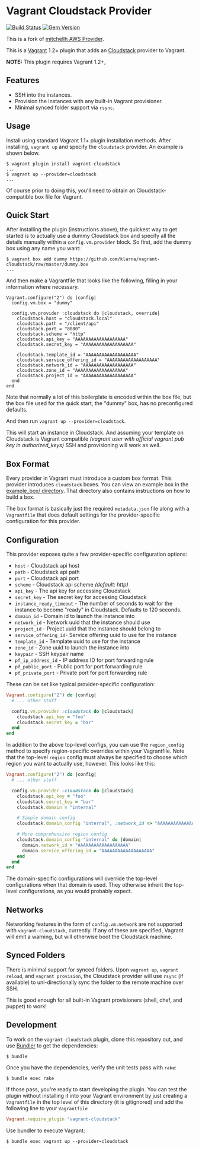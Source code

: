 # Vagrant Cloudstack Provider

[![Build Status](https://travis-ci.org/klarna/vagrant-cloudstack.png?branch=master)](https://travis-ci.org/klarna/vagrant-cloudstack)
[![Gem Version](https://badge.fury.io/rb/vagrant-cloudstack.png)](http://badge.fury.io/rb/vagrant-cloudstack)

This is a fork of [mitchellh AWS Provider](https://github.com/mitchellh/vagrant-aws/).

This is a [Vagrant](http://www.vagrantup.com) 1.2+ plugin that adds an [Cloudstack](http://cloudstack.apache.org)
provider to Vagrant.

**NOTE:** This plugin requires Vagrant 1.2+,

## Features

* SSH into the instances.
* Provision the instances with any built-in Vagrant provisioner.
* Minimal synced folder support via `rsync`.

## Usage

Install using standard Vagrant 1.1+ plugin installation methods. After
installing, `vagrant up` and specify the `cloudstack` provider. An example is
shown below.

```
$ vagrant plugin install vagrant-cloudstack
...
$ vagrant up --provider=cloudstack
...
```

Of course prior to doing this, you'll need to obtain an Cloudstack-compatible
box file for Vagrant.

## Quick Start

After installing the plugin (instructions above), the quickest way to get
started is to actually use a dummy Cloudstack box and specify all the details
manually within a `config.vm.provider` block. So first, add the dummy
box using any name you want:

```
$ vagrant box add dummy https://github.com/klarna/vagrant-cloudstack/raw/master/dummy.box
...
```

And then make a Vagrantfile that looks like the following, filling in
your information where necessary.

```
Vagrant.configure("2") do |config|
  config.vm.box = "dummy"

  config.vm.provider :cloudstack do |cloudstack, override|
    cloudstack.host = "cloudstack.local"
    cloudstack.path = "/client/api"
    cloudstack.port = "8080"
    cloudstack.scheme = "http"
    cloudstack.api_key = "AAAAAAAAAAAAAAAAAAA"
    cloudstack.secret_key = "AAAAAAAAAAAAAAAAAAA"

    cloudstack.template_id = "AAAAAAAAAAAAAAAAAAA"
    cloudstack.service_offering_id = "AAAAAAAAAAAAAAAAAAA"
    cloudstack.network_id = "AAAAAAAAAAAAAAAAAAA"
    cloudstack.zone_id = "AAAAAAAAAAAAAAAAAAA"
    cloudstack.project_id = "AAAAAAAAAAAAAAAAAAA"
  end
end
```

Note that normally a lot of this boilerplate is encoded within the box
file, but the box file used for the quick start, the "dummy" box, has
no preconfigured defaults.

And then run `vagrant up --provider=cloudstack`.

This will start an instance in Cloudstack. And assuming your template on Cloudstack is Vagrant compatible _(vagrant user with official vagrant pub key in authorized_keys)_ SSH and provisioning will work as well.

## Box Format

Every provider in Vagrant must introduce a custom box format. This
provider introduces `cloudstack` boxes. You can view an example box in
the [example_box/ directory](https://github.com/klarna/vagrant-cloudstack/tree/master/example_box).
That directory also contains instructions on how to build a box.

The box format is basically just the required `metadata.json` file
along with a `Vagrantfile` that does default settings for the
provider-specific configuration for this provider.

## Configuration

This provider exposes quite a few provider-specific configuration options:

* `host` - Cloudstack api host
* `path` - Cloudstack api path
* `port` - Cloudstack api port
* `scheme` - Cloudstack api scheme _(default: http)_
* `api_key` - The api key for accessing Cloudstack
* `secret_key` - The secret key for accessing Cloudstack
* `instance_ready_timeout` - The number of seconds to wait for the instance
  to become "ready" in Cloudstack. Defaults to 120 seconds.
* `domain_id` - Domain id to launch the instance into
* `network_id` - Network uuid that the instance should use
* `project_id` - Project uuid that the instance should belong to 
* `service_offering_id`- Service offering uuid to use for the instance
* `template_id` - Template uuid to use for the instance
* `zone_id` - Zone uuid to launch the instance into
* `keypair` - SSH keypair name
* `pf_ip_address_id` - IP address ID for port forwarding rule
* `pf_public_port` - Public port for port forwarding rule
* `pf_private_port` - Private port for port forwarding rule

These can be set like typical provider-specific configuration:

```ruby
Vagrant.configure("2") do |config|
  # ... other stuff

  config.vm.provider :cloudstack do |cloudstack|
    cloudstack.api_key = "foo"
    cloudstack.secret_key = "bar"
  end
end
```

In addition to the above top-level configs, you can use the `region_config`
method to specify region-specific overrides within your Vagrantfile. Note
that the top-level `region` config must always be specified to choose which
region you want to actually use, however. This looks like this:

```ruby
Vagrant.configure("2") do |config|
  # ... other stuff

  config.vm.provider :cloudstack do |cloudstack|
    cloudstack.api_key = "foo"
    cloudstack.secret_key = "bar"
    cloudstack.domain = "internal"

    # Simple domain config
    cloudstack.domain_config "internal", :network_id => "AAAAAAAAAAAAAAAAAAA"

    # More comprehensive region config
    cloudstack.domain_config "internal" do |domain|
      domain.network_id = "AAAAAAAAAAAAAAAAAAA"
      domain.service_offering_id = "AAAAAAAAAAAAAAAAAAA"
    end
  end
end
```

The domain-specific configurations will override the top-level
configurations when that domain is used. They otherwise inherit
the top-level configurations, as you would probably expect.

## Networks

Networking features in the form of `config.vm.network` are not
supported with `vagrant-cloudstack`, currently. If any of these are
specified, Vagrant will emit a warning, but will otherwise boot
the Cloudstack machine.

## Synced Folders

There is minimal support for synced folders. Upon `vagrant up`,
`vagrant reload`, and `vagrant provision`, the Cloudstack provider will use
`rsync` (if available) to uni-directionally sync the folder to
the remote machine over SSH.

This is good enough for all built-in Vagrant provisioners (shell,
chef, and puppet) to work!

## Development

To work on the `vagrant-cloudstack` plugin, clone this repository out, and use
[Bundler](http://gembundler.com) to get the dependencies:

```
$ bundle
```

Once you have the dependencies, verify the unit tests pass with `rake`:

```
$ bundle exec rake
```

If those pass, you're ready to start developing the plugin. You can test
the plugin without installing it into your Vagrant environment by just
creating a `Vagrantfile` in the top level of this directory (it is gitignored)
and add the following line to your `Vagrantfile` 
```ruby
Vagrant.require_plugin "vagrant-cloudstack"
```
Use bundler to execute Vagrant:

```
$ bundle exec vagrant up --provider=cloudstack
```
